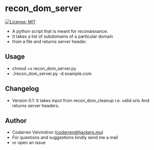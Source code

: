 # recon_dom_server
[![License: MIT](https://img.shields.io/badge/License-MIT-yellow.svg)](https://opensource.org/licenses/MIT)

* A python script that is meant for reconaissance.
* It takes a list of subdomains of a particular domain
* from a file and returns server header.

## Usage
* chmod +x recon_dom_server.py
* ./recon_dom_server.py -d example.com

## Changelog
* Version 0.1: 
It takes input from recon_dom_cleanup i.e. valid urls
And returns server headers.

## Author
* Codarren Velvindron (codarren@hackers.mu)
* For questions and suggestions kindly send me a mail
* or open an issue
